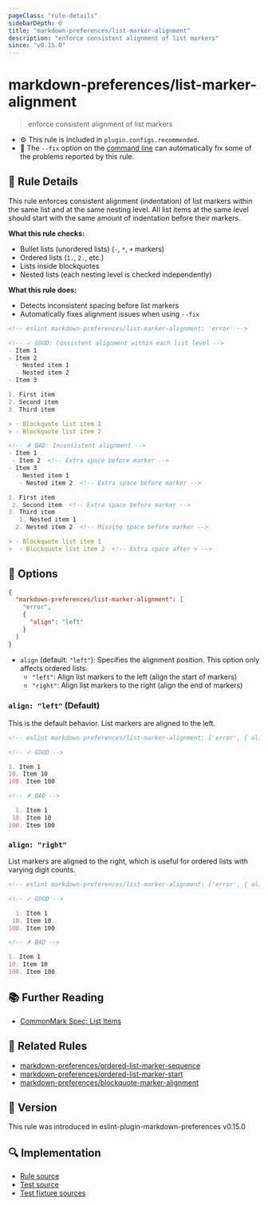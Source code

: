 ```yaml
---
pageClass: "rule-details"
sidebarDepth: 0
title: "markdown-preferences/list-marker-alignment"
description: "enforce consistent alignment of list markers"
since: "v0.15.0"
---
```


# markdown-preferences/list-marker-alignment

> enforce consistent alignment of list markers

- ⚙️ This rule is included in `plugin.configs.recommended`.
- 🔧 The `--fix` option on the [command line](https://eslint.org/docs/user-guide/command-line-interface#fixing-problems) can automatically fix some of the problems reported by this rule.

## 📖 Rule Details

This rule enforces consistent alignment (indentation) of list markers within the same list and at the same nesting level. All list items at the same level should start with the same amount of indentation before their markers.

**What this rule checks:**

- Bullet lists (unordered lists) (`-`, `*`, `+` markers)
- Ordered lists (`1.`, `2.`, etc.)
- Lists inside blockquotes
- Nested lists (each nesting level is checked independently)

**What this rule does:**

- Detects inconsistent spacing before list markers
- Automatically fixes alignment issues when using `--fix`

<!-- prettier-ignore-start -->

<!-- eslint-skip -->

```md
<!-- eslint markdown-preferences/list-marker-alignment: 'error' -->

<!-- ✓ GOOD: Consistent alignment within each list level -->
- Item 1
- Item 2
  - Nested item 1
  - Nested item 2
- Item 3

1. First item
2. Second item
3. Third item

> - Blockquote list item 1
> - Blockquote list item 2

<!-- ✗ BAD: Inconsistent alignment -->
- Item 1
 - Item 2  <!-- Extra space before marker -->
- Item 3
  - Nested item 1
   - Nested item 2  <!-- Extra space before marker -->

1. First item
 2. Second item  <!-- Extra space before marker -->
3. Third item
   1. Nested item 1
  2. Nested item 2  <!-- Missing space before marker -->

> - Blockquote list item 1
>  - Blockquote list item 2  <!-- Extra space after > -->
```

<!-- prettier-ignore-end -->

## 🔧 Options

```json
{
  "markdown-preferences/list-marker-alignment": [
    "error",
    {
      "align": "left"
    }
  ]
}
```

- `align` (default: `"left"`): Specifies the alignment position. This option only affects ordered lists.
  - `"left"`: Align list markers to the left (align the start of markers)
  - `"right"`: Align list markers to the right (align the end of markers)

### `align: "left"` (Default)

This is the default behavior. List markers are aligned to the left.

<!-- prettier-ignore-start -->

<!-- eslint-skip -->

```md
<!-- eslint markdown-preferences/list-marker-alignment: ['error', { align: "left" }] -->

<!-- ✓ GOOD -->

1. Item 1
10. Item 10
100. Item 100

<!-- ✗ BAD -->

  1. Item 1
 10. Item 10
100. Item 100
```

<!-- prettier-ignore-end -->

### `align: "right"`

List markers are aligned to the right, which is useful for ordered lists with varying digit counts.

<!-- prettier-ignore-start -->

<!-- eslint-skip -->

```md
<!-- eslint markdown-preferences/list-marker-alignment: ['error', { align: "right" }] -->

<!-- ✓ GOOD -->

  1. Item 1
 10. Item 10
100. Item 100

<!-- ✗ BAD -->

1. Item 1
10. Item 10
100. Item 100
```

<!-- prettier-ignore-end -->

## 📚 Further Reading

- [CommonMark Spec: List Items](https://spec.commonmark.org/0.31.2/#list-items)

## 👫 Related Rules

- [markdown-preferences/ordered-list-marker-sequence](./ordered-list-marker-sequence.md)
- [markdown-preferences/ordered-list-marker-start](./ordered-list-marker-start.md)
- [markdown-preferences/blockquote-marker-alignment](./blockquote-marker-alignment.md)

## 🚀 Version

This rule was introduced in eslint-plugin-markdown-preferences v0.15.0

## 🔍 Implementation

- [Rule source](https://github.com/ota-meshi/eslint-plugin-markdown-preferences/blob/main/src/rules/list-marker-alignment.ts)
- [Test source](https://github.com/ota-meshi/eslint-plugin-markdown-preferences/blob/main/tests/src/rules/list-marker-alignment.ts)
- [Test fixture sources](https://github.com/ota-meshi/eslint-plugin-markdown-preferences/tree/main/tests/fixtures/rules/list-marker-alignment)
